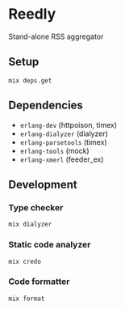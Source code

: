 # Reedly

Stand-alone RSS aggregator


## Setup

    mix deps.get


## Dependencies

  * `erlang-dev` (httpoison, timex)
  * `erlang-dialyzer` (dialyzer)
  * `erlang-parsetools` (timex)
  * `erlang-tools` (mock)
  * `erlang-xmerl` (feeder_ex)


## Development

### Type checker

    mix dialyzer

### Static code analyzer

    mix credo

### Code formatter

    mix format
